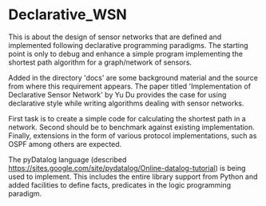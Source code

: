 # Declarative_WSN
This is about the design of sensor networks that are defined and implemented following declarative programming paradigms.
The starting point is only to debug and enhance a simple program implementing the shortest path algorithm for a graph/network of sensors.

Added in the directory 'docs' are some background material and the source from where this requirement appears. The paper titled 'Implementation of Declarative Sensor Network' by Yu Du provides the case for using declarative style while writing algorithms dealing with sensor networks. 

First task is to create a simple code for calculating the shortest path in a network. Second should be to benchmark against existing implementation. Finally, extensions in the form of various protocol implementations, such as OSPF among others are expected.

The pyDatalog language (described https://sites.google.com/site/pydatalog/Online-datalog-tutorial) is being used to implement. This includes the entire library support from Python and added facilities to define facts, predicates in the logic programming paradigm.

